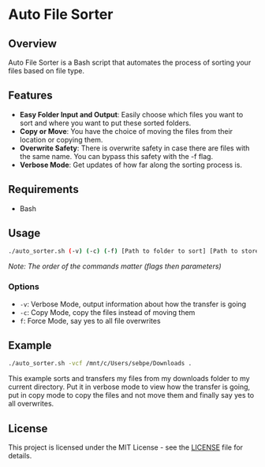 # Auto File Sorter

## Overview

Auto File Sorter is a Bash script that automates the process of sorting your files based on file type.

## Features

- **Easy Folder Input and Output**: Easily choose which files you want to sort and where you want to put these sorted folders.
- **Copy or Move**: You have the choice of moving the files from their location or copying them.
- **Overwrite Safety**: There is overwrite safety in case there are files with the same name. You can bypass this safety with the -f flag.
- **Verbose Mode**: Get updates of how far along the sorting process is.

## Requirements

- Bash

## Usage

```bash
./auto_sorter.sh (-v) (-c) (-f) [Path to folder to sort] [Path to store the output]
```

*Note: The order of the commands matter (flags then parameters)*

### Options

- `-v`: Verbose Mode, output information about how the transfer is going
- `-c`: Copy Mode, copy the files instead of moving them
- `f`: Force Mode, say yes to all file overwrites

## Example

```bash
./auto_sorter.sh -vcf /mnt/c/Users/sebpe/Downloads .
```

This example sorts and transfers my files from my downloads folder to my current directory. Put it in verbose mode to view how the transfer is going, put in copy mode to copy the files and not move them and finally say yes to all overwrites.

## License

This project is licensed under the MIT License - see the [LICENSE](LICENSE) file for details.

